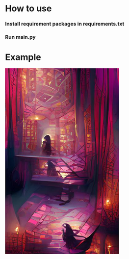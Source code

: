 # How to use
### Install requirement packages in requirements.txt
### Run main.py

# Example
![Checkroom](https://raw.githubusercontent.com/tungdo0602/Dream.ai-Art-Generator/main/examples/checkroom.jpg "Checkroom")
